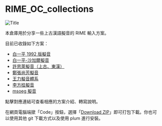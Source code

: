 # RIME_OC_collections

![Title](https://user-images.githubusercontent.com/32562298/213803086-ee90a096-9f5f-4ba2-8ed9-7db4f2188549.jpg)


本倉庫用於分享一些上古漢語擬音的 RIME 輸入方案。

目前已收錄如下方案：

- [白一平 1992 版擬音](baxter1992.md)
- [白一平-沙加爾擬音](baxter-sagart.md)
- [許思萊擬音（上古、東漢）](shuessler.md)
- [鄭張尚芳擬音](zhengzhang.md)
- [王力擬音體系](wangli.md)
- [李方桂擬音](lifanggui.md)
- [msoeg 擬音](msoeg.md)

點擊對應連結可查看相應的方案介紹、轉寫說明。

在網頁電腦端撳「Code」按鈕，選擇「[Download ZIP](https://codeload.github.com/Hulenkius/RIME_OC_collections/zip/refs/heads/main)」即可打包下載。你也可以使用其他 git 下載方式以及使用 plum 進行安裝。
